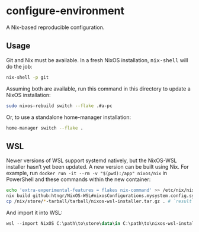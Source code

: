 # configure-environment

A Nix-based reproducible configuration.

## Usage

Git and Nix must be available. In a fresh NixOS installation, <kbd>nix-shell</kbd> will do the job:

```bash
nix-shell -p git
```

Assuming both are available, run this command in this directory to update a NixOS installation:

```bash
sudo nixos-rebuild switch --flake .#a-pc
```

Or, to use a standalone home-manager installation:

```bash
home-manager switch --flake .
```

## WSL

Newer versions of WSL support systemd natively, but the NixOS-WSL installer hasn’t yet been updated. A new version can be built using Nix. For example, run `docker run -it --rm -v "$(pwd):/app" nixos/nix` in PowerShell and these commands within the new container:

```bash
echo 'extra-experimental-features = flakes nix-command' >> /etc/nix/nix.conf
nix build github:htngr/NixOS-WSL#nixosConfigurations.mysystem.config.system.build.installer
cp /nix/store/*-tarball/tarball/nixos-wsl-installer.tar.gz . # `result` is only a symlink
```

And import it into WSL:

```powershell
wsl --import NixOS C:\path\to\store\data\in C:\path\to\nixos-wsl-installer.tar.gz --version 2
```
